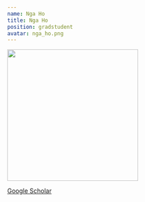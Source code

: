 ```yaml
---
name: Nga Ho
title: Nga Ho
position: gradstudent
avatar: nga_ho.png
---
```


<img width="300" src="{{site.baseurl}}/images/people/{{page.avatar}}" data-action="zoom">

<i class="fa fa-bar-chart"></i> [Google Scholar](https://scholar.google.com/citations?hl=en&user=dwJiKYIAAAAJ)
<br>
<!-- <i class="fa fa-home"></i> [Homepage](https://) -->
